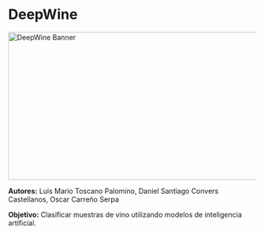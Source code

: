 # DeepWine

<img src="Banner.png" alt="DeepWine Banner" width="800" height="300">

**Autores:** Luis Mario Toscano Palomino, Daniel Santiago Convers Castellanos, Oscar Carreño Serpa

**Objetivo:** Clasificar muestras de vino utilizando modelos de inteligencia artificial.
